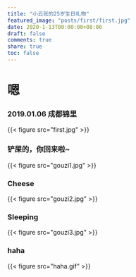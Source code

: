 ```yaml
---
title: "小云张的25岁生日礼物"
featured_image: "posts/first/first.jpg"
date: 2020-1-13T00:00:00+08:00
draft: false
comments: true
share: true  
toc: false
---
```



# 嗯

### 2019.01.06 成都锦里

{{< figure src="first.jpg" >}}

### 铲屎的，你回来啦~

{{< figure src="gouzi1.jpg" >}}

### Cheese
{{< figure src="gouzi2.jpg" >}}

### Sleeping
{{< figure src="gouzi3.jpg" >}}

### haha

{{< figure src="haha.gif" >}}

